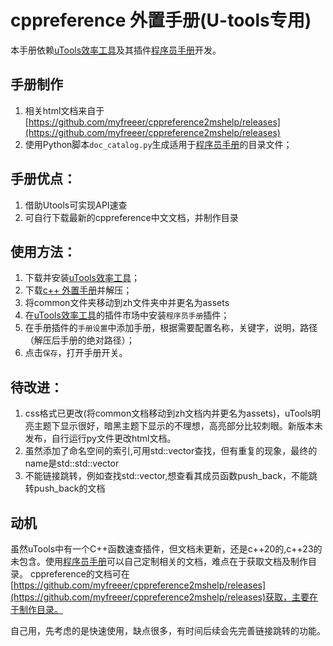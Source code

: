 # cppreference 外置手册(U-tools专用)
本手册依赖[uTools效率工具](http://www.u.tools/)及其插件[程序员手册](https://yuanliao.info/d/356-1-1-4-bug-tmux)开发。
## 手册制作
1. 相关html文档来自于[https://github.com/myfreeer/cppreference2mshelp/releases](https://github.com/myfreeer/cppreference2mshelp/releases)
2. 使用Python脚本`doc_catalog.py`生成适用于[程序员手册](https://yuanliao.info/d/356-1-1-4-bug-tmux)的目录文件；
## 手册优点：
1. 借助Utools可实现API速查
2. 可自行下载最新的cppreference中文文档，并制作目录
## 使用方法：
1. 下载并安装[uTools效率工具](http://www.u.tools/)；
2. 下载[c++ 外置手册](https://github.com/Nothing1024/Pytorch-handbook-Utools/releases)并解压；
3. 将common文件夹移动到zh文件夹中并更名为assets
4. 在[uTools效率工具](http://www.u.tools/)的插件市场中安装`程序员手册`插件；
5. 在手册插件的`手册设置`中添加手册，根据需要配置名称，关键字，说明，路径（解压后手册的绝对路径）；
6. 点击`保存`，打开手册开关。
## 待改进：
1. css格式已更改(将common文档移动到zh文档内并更名为assets)，uTools明亮主题下显示很好，暗黑主题下显示的不理想，高亮部分比较刺眼。新版本未发布，自行运行py文件更改html文档。
2. 虽然添加了命名空间的索引,可用std::vector查找，但有重复的现象，最终的name是std::std::vector
3. 不能链接跳转，例如查找std::vector,想查看其成员函数push_back，不能跳转push_back的文档
## 动机
虽然uTools中有一个C++函数速查插件，但文档未更新，还是c++20的,c++23的未包含。使用[程序员手册](https://yuanliao.info/d/356-1-1-4-bug-tmux)可以自己定制相关的文档，难点在于获取文档及制作目录。
cppreference的文档可在[https://github.com/myfreeer/cppreference2mshelp/releases](https://github.com/myfreeer/cppreference2mshelp/releases)获取，主要在于制作目录。

自己用，先考虑的是快速使用，缺点很多，有时间后续会先完善链接跳转的功能。

